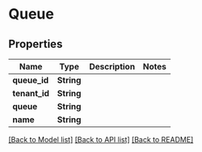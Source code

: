 # Queue

## Properties

Name | Type | Description | Notes
------------ | ------------- | ------------- | -------------
**queue_id** | **String** |  | 
**tenant_id** | **String** |  | 
**queue** | **String** |  | 
**name** | **String** |  | 

[[Back to Model list]](../README.md#documentation-for-models) [[Back to API list]](../README.md#documentation-for-api-endpoints) [[Back to README]](../README.md)


